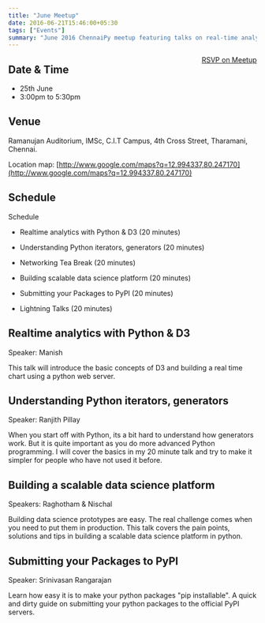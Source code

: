 ```yaml
---
title: "June Meetup"
date: 2016-06-21T15:46:00+05:30
tags: ["Events"]
summary: "June 2016 ChennaiPy meetup featuring talks on real-time analytics, Python generators, data science, and PyPI."
---
```


<a style="float:right;" class="pure-button"
href="http://www.meetup.com/Chennaipy/events/231855236/" target="_blank"><i class="fa
fa-check-square-o"></i> RSVP on Meetup</a>

## Date & Time

  * 25th June
  * 3:00pm to 5:30pm

## Venue

Ramanujan Auditorium, IMSc,
C.I.T Campus,
4th Cross Street,
Tharamani,
Chennai.

Location map:
[http://www.google.com/maps?q=12.994337,80.247170](http://www.google.com/maps?q=12.994337,80.247170)

## Schedule

Schedule

 * Realtime analytics with Python & D3 (20 minutes)

 * Understanding Python iterators, generators (20 minutes)

 * Networking Tea Break (20 minutes)

 * Building scalable data science platform (20 minutes)

 * Submitting your Packages to PyPI (20 minutes)

 * Lightning Talks (20 minutes)

## Realtime analytics with Python & D3

Speaker: Manish

This talk will introduce the basic concepts of D3 and building a real time chart using a python web server.

## Understanding Python iterators, generators

Speaker: Ranjith Pillay

When you start off with Python, its a bit hard to understand how generators work. But it is quite important as you do more advanced Python programming. I will cover the basics in my 20 minute talk and try to make it simpler for people who have not used it before.

## Building a scalable data science platform

Speakers: Raghotham & Nischal

Building data science prototypes are easy. The real challenge comes when you need to put them in production. This talk covers the pain points, solutions and tips in building a scalable data science platform in python.

## Submitting your Packages to PyPI

Speaker: Srinivasan Rangarajan

Learn how easy it is to make your python packages "pip installable". A quick and dirty guide on submitting your python packages to the official PyPI servers.

